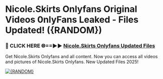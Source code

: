 # Nicole.Skirts Onlyfans Original Videos 0nlyFans Leaked - Files Updated! ({RANDOM})

<h3>🔴 CLICK HERE 🌐==►► <a href="https://betterlinks.top/A2PfLJ" rel="nofollow">Nicole.Skirts Onlyfans Updated Files</a></h3>

Get Nicole.Skirts Onlyfans and all content. Now you can access all videos and pictures of Nicole.Skirts Onlyfans. New Updated Files 2025!

[![{RANDOM}](https://i.imgur.com/ppqm5kG.gif)](https://betterlinks.top/A2PfLJ)
